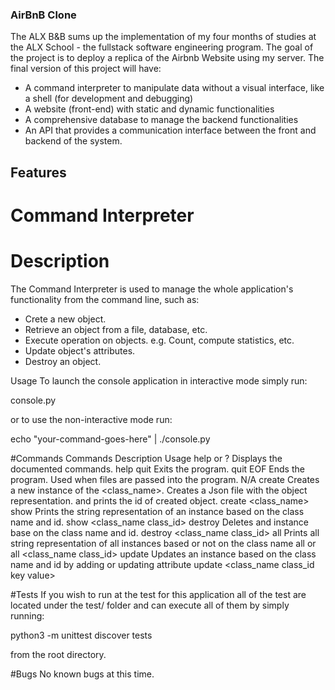 ### AirBnB Clone

The ALX B&B sums up the implementation of my four months of studies at the ALX School - the fullstack software engineering program. The goal of the project is to deploy a replica of the Airbnb Website using my server. The final version of this project will have:

- A command interpreter to manipulate data without a visual interface, like a shell (for development and debugging)
- A website (front-end) with static and dynamic functionalities
- A comprehensive database to manage the backend functionalities
- An API that provides a communication interface between the front and backend of the system.

## Features

# Command Interpreter

# Description

 The Command Interpreter is used to manage the whole application's functionality from the command line, such as:

- Crete a new object.
- Retrieve an object from a file, database, etc.
- Execute operation on objects. e.g. Count, compute statistics, etc.
- Update object's attributes.
- Destroy an object.

Usage
To launch the console application in interactive mode simply run:

console.py 

or to use the non-interactive mode run:

echo "your-command-goes-here" | ./console.py 

#Commands
Commands	Description	Usage
help or ?	Displays the documented commands.	help
quit	Exits the program.	quit
EOF	Ends the program. Used when files are passed into the program.	N/A
create	Creates a new instance of the <class_name>. Creates a Json file with the object representation. and prints the id of created object.	create <class_name>
show	Prints the string representation of an instance based on the class name and id.	show <class_name class_id>
destroy	Deletes and instance base on the class name and id.	destroy <class_name class_id>
all	Prints all string representation of all instances based or not on the class name	all or all <class_name class_id>
update	Updates an instance based on the class name and id by adding or updating attribute	update <class_name class_id key value>


#Tests
If you wish to run at the test for this application all of the test are located under the test/ folder and can execute all of them by simply running:

python3 -m unittest discover tests 

from the root directory.

#Bugs
No known bugs at this time.
